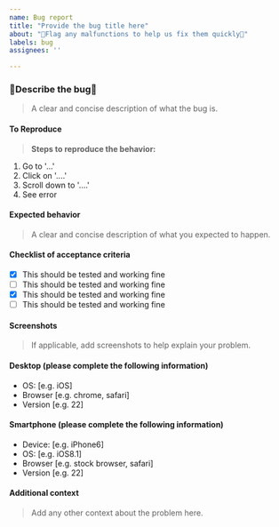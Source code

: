 ```yaml
---
name: Bug report
title: "Provide the bug title here"
about: "🐞Flag any malfunctions to help us fix them quickly🐞"
labels: bug
assignees: ''

---
```


### 🐞Describe the bug🐞

> A clear and concise description of what the bug is.

#### To Reproduce

> **Steps to reproduce the behavior:**

1. Go to '...'
2. Click on '....'
3. Scroll down to '....'
4. See error

#### Expected behavior

> A clear and concise description of what you expected to happen.

#### Checklist of acceptance criteria

- [x] This should be tested and working fine
- [ ] This should be tested and working fine
- [x] This should be tested and working fine
- [ ] This should be tested and working fine

#### Screenshots

> If applicable, add screenshots to help explain your problem.

#### Desktop (please complete the following information)

- OS: [e.g. iOS]
- Browser [e.g. chrome, safari]
- Version [e.g. 22]

#### Smartphone (please complete the following information)

- Device: [e.g. iPhone6]
- OS: [e.g. iOS8.1]
- Browser [e.g. stock browser, safari]
- Version [e.g. 22]

#### Additional context

> Add any other context about the problem here.
